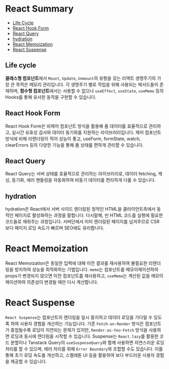 # React Summary

- [Life Cycle](#lifecycle)
- [React Hook Form](#react-hook-form)
- [React Query](#react-query)
- [hydration](#hydration)
- [React Memoization](#react-memoization)
- [React Suspense](#react-suspense)

## Life cycle

**클래스형 컴포넌트**에서 `Mount`, `Update`, `Unmount`의 유형을 갖는 리액트 생명주기의 가장 큰 목적은 메모리 관리입니다. 각 생명주기 별로 작업을 위해 사용되는 메서드들이 존재하며, **함수형 컴포넌트**에서는 사용할 수 없으나 `useEffect`, `useState`, `useMemo` 등의 Hooks를 통해 유사한 동작을 구현할 수 있습니다.

## React Hook Form

React Hook Form은 비제어 컴포넌트 방식을 활용해 폼 데이터를 효율적으로 관리하고, 실시간 유효성 검사와 데이터 동기화를 지원하는 라이브러리입니다. 제어 컴포넌트 방식에 비해 리렌더링이 적어 성능이 좋고, useForm, formState, watch, clearErrors 등의 다양한 기능을 통해 폼 상태를 편하게 관리할 수 있습니다.

## React Query

React Query는 서버 상태를 효율적으로 관리하는 라이브러리로, 데이터 fetching, 캐싱, 동기화, 에러 핸들링을 자동화하여 비동기 데이터를 편리하게 다룰 수 있습니다.

## hydration

hydration은 React에서 서버 사이드 렌더링된 정적인 HTML을 클라이언트측에서 동적인 페이지로 활성화하는 과정을 말합니다. 다시말해, 빈 HTML 코드를 실행에 필요한 코드들로 채워주는 과정입니다. 서버단에서 이미 렌더링된 페이지를 넘겨주므로 CSR 보다 페이지 로딩 속도가 빠르며 SEO에도 유리합니다.

# React Memoization

React Memoization은 동일한 입력에 대해 이전 결과를 재사용하여 불필요한 리렌더링을 방지하여 성능을 최적화하는 기법입니다. `memo`는 컴포넌트를 메모이제이션하여 props가 변경되지 않으면 이전 컴포넌트를 재사용하고, `useMemo`는 계산된 값을 메모이제이션하여 의존성이 변경될 때만 다시 계산합니다.

# React Suspense

`React Suspense`는 컴포넌트의 렌더링을 일시 중지하고 데이터 로딩을 기다릴 수 있도록 하여 사용자 경험을 개선하는 기능입니다. 기존 `Fetch-on-Render` 방식은 컴포넌트가 중첩될수록 로딩이 지연되는 문제가 있지만, `Render-as-You-Fetch` 방식을 사용하면 로딩과 동시에 렌더링을 시작할 수 있습니다. Suspense는 `React.lazy`를 활용한 코드 분할이나 Tanstack Query의 `useSuspenseQuery`와 함께 사용하면 자연스러운 로딩 처리를 할 수 있으며, 에러 처리를 위해 `Error Boundary`와 조합할 수도 있습니다. 이를 통해 초기 로딩 속도를 개선하고, 스켈레톤 UI 등을 활용하여 보다 부드러운 사용자 경험을 제공할 수 있습니다.
